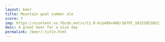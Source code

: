 ```yaml
---
layout: beer
title: Mountain goat summer ale
score: 7
img: https://scontent.xx.fbcdn.net/v/t1.0-0/p480x480/16797_10153053852143745_3087580206529630401_n.jpg?oh=974cc1a53e2f21e654ed33330c599d36&oe=59246DD1
desc: A great beer for a nice day
permalink: /beer/:title.html
---
```

